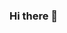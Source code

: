 ### Hi there 👋

<!--
**MyStic2110/MyStic2110** is a ✨ _special_ ✨ repository because its `README.md` (this file) appears on your GitHub profile.
**I am Murali Dharan. My main interest lies in Data analytics. I also have basic knowledge of Tableau and SQL.
I am always curious to learn something new**

Here are some ideas to get you started:

- 🔭 I’m currently working on ...
- 🌱 I’m currently learning ...
- 👯 I’m looking to collaborate on ...
- 🤔 I’m looking for help with ...
- 💬 Ask me about ...
- 📫 How to reach me: ...
- 😄 Pronouns: ...
- ⚡ Fun fact: ...
-->

